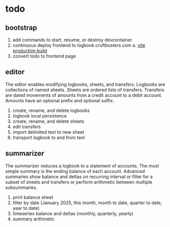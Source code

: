 # todo

## bootstrap

1. add commands to start, resume, or destroy devcontainer
1. continuous deploy frontend to logbook.cruftbusters.com
   a. [vite production build](https://vite.dev/guide/build.html)
1. convert todo to frontend page

## editor

The editor enables modifying logbooks, sheets, and transfers. Logbooks are collections of named sheets. Sheets are ordered lists of transfers. Transfers are dated movements of amounts from a credit account to a debit account. Amounts have an optional prefix and optional suffix.

1. create, rename, and delete logbooks
1. logbook local persistence
1. create, rename, and delete sheets
1. edit transfers
1. import delimited text to new sheet
1. transport logbook to and from text

## summarizer

The summarizer reduces a logbook to a statement of accounts. The most simple summary is the ending balance of each account. Advanced summaries show balance and deltas on recurring interval or filter for a subset of sheets and transfers or perform arithmetic between multiple subsummaries.

1. print balance sheet
1. filter by date (January 2025, this month, month to date, quarter to date, year to date)
1. timeseries balance and deltas (monthly, quarterly, yearly)
1. summary arithmetic
